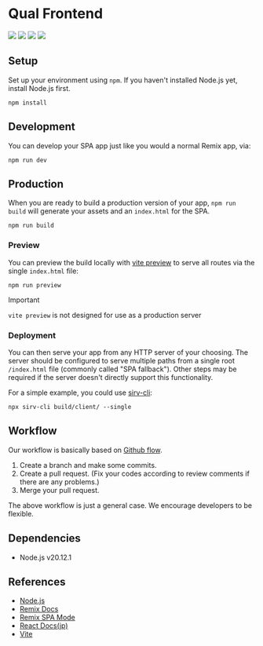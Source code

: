 # Qual Frontend
<img src="https://img.shields.io/badge/-TypeScript-007ACC.svg?style=flat&logo=typescript&logoColor=%23FFFFFF"> <img src="https://img.shields.io/badge/-React-555.svg?logo=react&style=flat"> <img src="https://img.shields.io/badge/-Remix-232F3E?style=flat&logo=remix"> <img src="https://badges.aleen42.com/src/vitejs.svg">

## Setup

Set up your environment using `npm`. If you haven't installed Node.js yet, install Node.js first.

```shellscript
npm install
```

## Development

You can develop your SPA app just like you would a normal Remix app, via:

```shellscript
npm run dev
```

## Production

When you are ready to build a production version of your app, `npm run build` will generate your assets and an `index.html` for the SPA.

```shellscript
npm run build
```

### Preview

You can preview the build locally with [vite preview](https://vitejs.dev/guide/cli#vite-preview) to serve all routes via the single `index.html` file:

```shellscript
npm run preview
```

> [!IMPORTANT]
>
> `vite preview` is not designed for use as a production server

### Deployment

You can then serve your app from any HTTP server of your choosing. The server should be configured to serve multiple paths from a single root `/index.html` file (commonly called "SPA fallback"). Other steps may be required if the server doesn't directly support this functionality.

For a simple example, you could use [sirv-cli](https://www.npmjs.com/package/sirv-cli):

```shellscript
npx sirv-cli build/client/ --single
```

## Workflow
Our workflow is basically based on [Github flow](https://docs.github.com/ja/get-started/using-github/github-flow). 

1. Create a branch and make some commits.
2. Create a pull request. (Fix your codes according to review comments if there are any problems.)
3. Merge your pull request.

The above workflow is just a general case. We encourage developers to be flexible.

## Dependencies
- Node.js v20.12.1

## References
- [Node.js](https://nodejs.org/en)
- [Remix Docs](https://remix.run/docs/en/main)
- [Remix SPA Mode](https://remix.run/docs/en/main/future/spa-mode)
- [React Docs(jp)](https://ja.react.dev/learn)
- [Vite](https://ja.vitejs.dev/)
